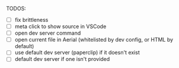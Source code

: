 TODOS: 

- [ ] fix brittleness
- [ ] meta click to show source in VSCode
- [ ] open dev server command
- [ ] open current file in Aerial (whitelisted by dev config, or HTML by default)
- [ ] use default dev server (paperclip) if it doesn't exist
- [ ] default dev server if one isn't provided